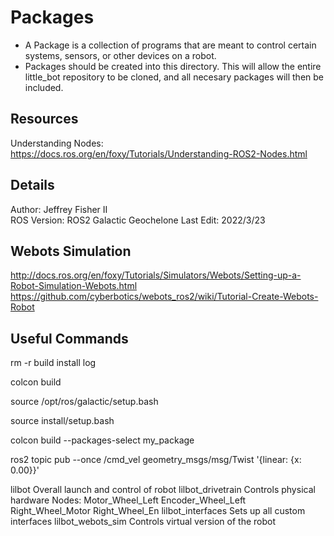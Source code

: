 # Packages
- A Package is a collection of programs that are meant to control certain systems, sensors, or other devices on a robot.
- Packages should be created into this directory. This will allow the entire little_bot repository to be cloned, and all necesary packages will then be included.

## Resources
Understanding Nodes: https://docs.ros.org/en/foxy/Tutorials/Understanding-ROS2-Nodes.html  

## Details
Author: Jeffrey Fisher II  
ROS Version: ROS2 Galactic Geochelone
Last Edit: 2022/3/23 


## Webots Simulation
http://docs.ros.org/en/foxy/Tutorials/Simulators/Webots/Setting-up-a-Robot-Simulation-Webots.html
https://github.com/cyberbotics/webots_ros2/wiki/Tutorial-Create-Webots-Robot


## Useful Commands 

rm -r build install log

colcon build

source /opt/ros/galactic/setup.bash

source install/setup.bash

colcon build --packages-select my_package

ros2 topic pub --once /cmd_vel geometry_msgs/msg/Twist '{linear: {x: 0.00}}'

<!-- FOR ADDING GPIO TO CURRENT USER: (https://raspberrypi.stackexchange.com/questions/40105/access-gpio-pins-without-root-no-access-to-dev-mem-try-running-as-root)

sudo groupadd gpio
sudo usermod -a -G gpio user_name
sudo grep gpio /etc/group
sudo chown root.gpio /dev/gpiomem
sudo chmod g+rw /dev/gpiomem -->




lilbot
	Overall launch and control of robot
lilbot_drivetrain
	Controls physical hardware
	Nodes:
		Motor_Wheel_Left
			Encoder_Wheel_Left
		Right_Wheel_Motor
			Right_Wheel_En
lilbot_interfaces
	Sets up all custom interfaces
lilbot_webots_sim
	Controls virtual version of the robot
